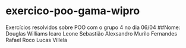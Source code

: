 # exercico-poo-gama-wipro
 Exercícios resolvidos sobre POO com o grupo 4 no dia 06/04
##Nome: Douglas Williams
       Icaro Leone
       Sebastião Alexsandro
       Murilo Fernandes
       Rafael Roco
       Lucas Villela
       
       
       
